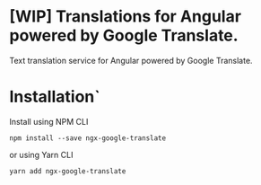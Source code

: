 # [WIP] Translations for Angular powered by Google Translate.

Text translation service for Angular powered by Google Translate.

# Installation`

Install using NPM CLI
```
npm install --save ngx-google-translate
```

or using Yarn CLI
```
yarn add ngx-google-translate
```
